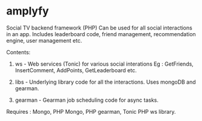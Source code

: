 amplyfy
=======

Social TV backend framework (PHP) 
Can be used for all social interactions in an app. Includes leaderboard code, friend management, recommendation engine, user management etc.

Contents:

1) ws - Web services (Tonic) for various social interations
Eg : GetFriends, InsertComment, AddPoints, GetLeaderboard etc. 

2) libs - Underlying library code for all the interactions. Uses mongoDB and gearman. 

3) gearman - Gearman job scheduling code for async tasks. 

Requires : Mongo, PHP Mongo, PHP gearman, Tonic PHP ws library. 
